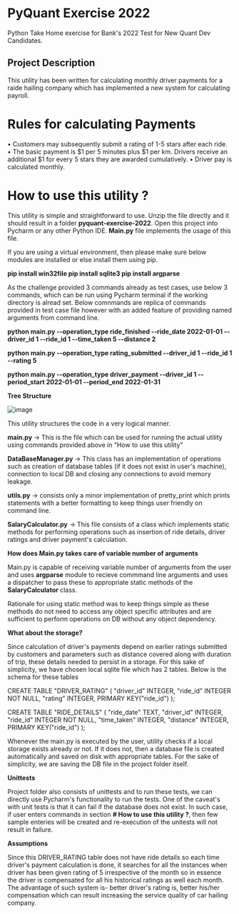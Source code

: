 # PyQuant Exercise 2022

Python Take Home exercise for Bank's 2022 Test for New Quant Dev Candidates.

## Project Description

This utility has been written for calculating monthly driver payments for a raide hailing company which has implemented a new system for calculating payroll.

# Rules for calculating Payments

•	Customers may subsequently submit a rating of 1-5 stars after each ride.
•	The basic payment is $1 per 5 minutes plus $1 per km. Drivers receive an additional $1 for every 5 stars they are awarded cumulatively.
•	Driver pay is calculated monthly.

# How to use this utility ?

This utility is simple and straightforward to use. Unzip the file directly and it should result in a folder **pyquant-exercise-2022**.
Open this project into Pycharm or any other Python IDE. **Main.py** file implements the usage of this file.

If you are using a virtual environment, then please make sure below modules are installed or else install them using pip.

**pip install win32file
pip install sqlite3
pip install argparse** 

As the challenge provided 3 commands already as test cases, use below 3 commands, which can be run using Pycharm terminal if the working directory is alread set. Below comnmands are replica of commands provided in test case file however with an added feature of providing named arguments from command line.

**python main.py --operation_type ride_finished --ride_date 2022-01-01 --driver_id 1 --ride_id 1 --time_taken 5  --distance 2**

**python main.py --operation_type rating_submitted --driver_id 1 --ride_id 1 --rating 5**

**python main.py --operation_type driver_payment --driver_id 1 --period_start 2022-01-01 --period_end 2022-01-31**


**Tree Structure**

![image](https://user-images.githubusercontent.com/435616/174783563-515d85c3-1b1a-441b-9294-3b366fb1fcb9.png)

This utility structures the code in a very logical manner.

**main.py** -> This is the file which can be used for running the actual utility using commands provided above in "How to use this utility"

**DataBaseManager.py** -> This class has an implementation of operations such as creation of database tables (if it does not exist in user's machine), connection to local DB and closing any connections to avoid memory leakage.

**utils.py** -> consists only a minor implementation of pretty_print which prints statements with a better formatting to keep things user friendly on command line.

**SalaryCalculator.py** -> This file consists of a class which implements static methods for performing operations such as insertion of ride details, driver ratings and driver payment's calculation.

**How does Main.py takes care of variable number of arguments**

Main.py is capable of receiving variable number of arguments from the user and uses **argparse** module to recieve commmand line arguments and uses a dispatcher to pass these to appropriate static methods of the  **SalaryCalculator** class.

Rationale for using static method was to keep things simple as these methods do not need to access any object specific attributes and are sufficient to perform operations on DB without any object dependency.


**What about the storage?**

Since calculation of driver's payments depend on earlier ratings submitted by customers and parameters such as distance covered along with duration of trip, these details needed to persist in a storage. For this sake of simplicity, we have chosen local sqlite file which has 2 tables. Below is the schema for these tables

CREATE TABLE "DRIVER_RATING" (
	"driver_id"	INTEGER,
	"ride_id"	INTEGER NOT NULL,
	"rating"	INTEGER,
	PRIMARY KEY("ride_id")
);

CREATE TABLE "RIDE_DETAILS" (
	"ride_date"	TEXT,
	"driver_id"	INTEGER,
	"ride_id"	INTEGER NOT NULL,
	"time_taken"	INTEGER,
	"distance"	INTEGER,
	PRIMARY KEY("ride_id")
);

Whenever the main.py is executed by the user, utility checks if a local storage exists already or not. If it does not, then a database file is created automatically and saved on disk with appropriate tables. For the sake of simplicity, we are saving the DB file in the project folder itself.

**Unittests**

Project folder also consists of unittests and to run these tests, we can directly use Pycharm's functionality to run the tests. One of the caveat's with unit tests is that it can fail if the database does not exist. In such case, if user enters commands in section **# How to use this utility ?**, then few sample enteries will be created and re-execution of the unitests will not result in failure.


**Assumptions**

Since this DRIVER_RATING table does not have ride details so each time driver's payment calculation is done, it searches for all the instances when driver has been given rating of 5 irrespective of the month so in essence the driver is compensated for all his historical ratings as well each month. The advantage of such system is- better driver's rating is, better his/her compensation which can result increasing the service quality of car hailing company.
